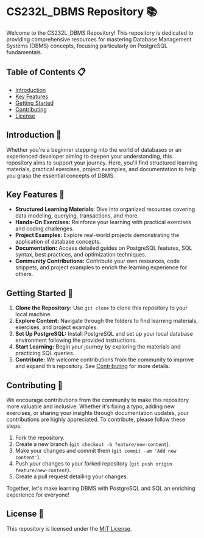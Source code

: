 # CS232L_DBMS Repository 📚

Welcome to the CS232L_DBMS Repository! This repository is dedicated to providing comprehensive resources for mastering Database Management Systems (DBMS) concepts, focusing particularly on PostgreSQL fundamentals.

## Table of Contents 📋

- [Introduction](#introduction)
- [Key Features](#key-features)
- [Getting Started](#getting-started)
- [Contributing](#contributing)
- [License](#license)

## Introduction 🌟

Whether you're a beginner stepping into the world of databases or an experienced developer aiming to deepen your understanding, this repository aims to support your journey. Here, you'll find structured learning materials, practical exercises, project examples, and documentation to help you grasp the essential concepts of DBMS.

## Key Features 🔑

- **Structured Learning Materials:** Dive into organized resources covering data modeling, querying, transactions, and more.
- **Hands-On Exercises:** Reinforce your learning with practical exercises and coding challenges.
- **Project Examples:** Explore real-world projects demonstrating the application of database concepts.
- **Documentation:** Access detailed guides on PostgreSQL features, SQL syntax, best practices, and optimization techniques.
- **Community Contributions:** Contribute your own resources, code snippets, and project examples to enrich the learning experience for others.

## Getting Started 🚀

1. **Clone the Repository:** Use `git clone` to clone this repository to your local machine.
2. **Explore Content:** Navigate through the folders to find learning materials, exercises, and project examples.
3. **Set Up PostgreSQL:** Install PostgreSQL and set up your local database environment following the provided instructions.
4. **Start Learning:** Begin your journey by exploring the materials and practicing SQL queries.
5. **Contribute:** We welcome contributions from the community to improve and expand this repository. See [Contributing](#contributing) for more details.

## Contributing 🤝

We encourage contributions from the community to make this repository more valuable and inclusive. Whether it's fixing a typo, adding new exercises, or sharing your insights through documentation updates, your contributions are highly appreciated. To contribute, please follow these steps:

1. Fork the repository.
2. Create a new branch (`git checkout -b feature/new-content`).
3. Make your changes and commit them (`git commit -am 'Add new content'`).
4. Push your changes to your forked repository (`git push origin feature/new-content`).
5. Create a pull request detailing your changes.

Together, let's make learning DBMS with PostgreSQL and SQL an enriching experience for everyone!

## License 📝

This repository is licensed under the [MIT License](LICENSE).
